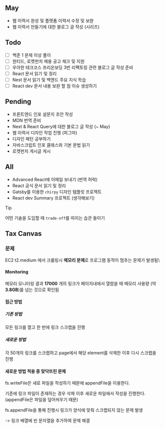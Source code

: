 ## May
- 웹 이력서 완성 및 플랫폼 이력서 수정 및 보완
- 웹 이력서 만들기에 대한 블로그 글 작성 (시리즈)

## Todo
- [ ] 백준 1 문제 이상 풀이
- [ ] 원티드, 로켓펀치 채용 공고 체크 및 지원
- [ ] 우아한 테크코스 프리온보딩 3번 리팩토링 관련 블로그 글 작성 준비
- [ ] React 문서 읽기 및 정리
- [ ] Nest 문서 읽기 및 백엔드 주요 지식 학습
- [ ] React dev 문서 내용 보완 할 점 이슈 생성하기

## Pending
- 프론트엔드 인포 설문지 초안 작성
- MDN 번역 준비
- Next & React Query에 대한 블로그 글 작성 (~ May)
- 웹 이력서 디자인 작업 진행 (피그마) 
- 디자인 패턴 공부하기
- 자바스크립트 인포 클래스와 기본 문법 읽기
- 로켓펀치 게시글 게시


## All
- Advanced React에 이메일 보내기 (번역 허락)
- React 공식 문서 읽기 및 정리
- Gatsby를 이용한 `chirpy` 디자인 템플릿 프로젝트
- React dev Summary 프로젝트 (생각해보기)


> [!tip]
> 어떤 기술을 도입할 때 `trade-off`를 따지는 습관 들이기

## Tax Canvas
### 문제 
EC2 t2.medium 에서 크롤링시 **메모리 문제**로 프로그램 동작이 멈추는 문제가 발생됨\

#### Monitoring
메모리 모니터링 결과 **17000** 개의 링크가 페이지내에서 열렸을 때 메모리 사용량 (약 **3.8GB**)를 넘는 것으로 확인됨

#### 접근 방법

##### 기존 방법
모든 링크를 열고 한 번에 링크 스크랩을 진행

##### 새로운 방법
각 50개의 링크를 스크랩하고 page에서 해당 element를 삭제한 이후 다시 스크랩을 진행


#### 새로운 방법 적용 중 맞닥뜨린 문제
fs.writeFile은 새로 파일을 작성하기 때문에 appendFile을 이용한다.

기존에 링크 파일이 존재하는 경우 삭제 이후 새로운 파일에서 작성을 진행한다. (appendFile은 파일을 덮어씌우기 때문)

fs.appendFile을 통해 진행시 링크가 양식에 맞춰 스크랩되지 않는 문제 발생

-> 링크 배열에 빈 문자열을 추가하여 문제 해결
